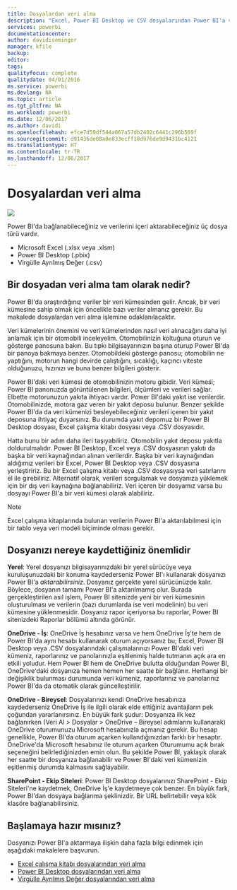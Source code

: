 ```yaml
---
title: Dosyalardan veri alma
description: "Excel, Power BI Desktop ve CSV dosyalarından Power BI'a veri almayı öğrenin"
services: powerbi
documentationcenter: 
author: davidiseminger
manager: kfile
backup: 
editor: 
tags: 
qualityfocus: complete
qualitydate: 04/01/2016
ms.service: powerbi
ms.devlang: NA
ms.topic: article
ms.tgt_pltfrm: NA
ms.workload: powerbi
ms.date: 12/06/2017
ms.author: davidi
ms.openlocfilehash: efce7d59df544a067a57db2402c6441c296b569f
ms.sourcegitcommit: d91436de68a0e833ecff18d976de9d9431bc4121
ms.translationtype: HT
ms.contentlocale: tr-TR
ms.lasthandoff: 12/06/2017
---
```

# <a name="get-data-from-files"></a>Dosyalardan veri alma
![](media/service-get-data-from-files/file_icons.png)

Power BI'da bağlanabileceğiniz ve verilerini içeri aktarabileceğiniz üç dosya türü vardır.

* Microsoft Excel (.xlsx veya .xlsm)
* Power BI Desktop (.pbix)
* Virgülle Ayrılmış Değer (.csv)

## <a name="what-does-get-data-from-a-file-really-mean"></a>Bir dosyadan veri alma tam olarak nedir?
Power BI'da araştırdığınız veriler bir veri kümesinden gelir. Ancak, bir veri kümesine sahip olmak için öncelikle bazı veriler almanız gerekir. Bu makalede dosyalardan veri alma işlemine odaklanılacaktır.

Veri kümelerinin önemini ve veri kümelerinden nasıl veri alınacağını daha iyi anlamak için bir otomobili inceleyelim. Otomobilinizin koltuğuna oturun ve gösterge panosuna bakın. Bu tıpkı bilgisayarınızın başına oturup Power BI'da bir panoya bakmaya benzer. Otomobildeki gösterge panosu; otomobilin ne yaptığını, motorun hangi devirde çalıştığını, sıcaklığı, kaçıncı viteste olduğunuzu, hızınızı ve buna benzer bilgileri gösterir.

Power BI'daki veri kümesi de otomobilinizin motoru gibidir. Veri kümesi; Power BI panonuzda görüntülenen bilgileri, ölçümleri ve verileri sağlar. Elbette motorunuzun yakıta ihtiyacı vardır. Power BI'daki yakıt ise verilerdir. Otomobilinizde, motora gaz veren bir yakıt deposu bulunur. Benzer şekilde Power BI'da da veri kümenizi besleyebileceğiniz verileri içeren bir yakıt deposuna ihtiyaç duyarsınız. Bu durumda yakıt depomuz bir Power BI Desktop dosyası, Excel çalışma kitabı dosyası veya .CSV dosyasıdır.

Hatta bunu bir adım daha ileri taşıyabiliriz. Otomobilin yakıt deposu yakıtla doldurulmalıdır. Power BI Desktop, Excel veya .CSV dosyasının yakıtı da başka bir veri kaynağından alınan verilerdir. Başka bir veri kaynağından aldığımız verileri bir Excel, Power BI Desktop veya .CSV dosyasına yerleştiririz. Bu bir Excel çalışma kitabı veya .CSV dosyasıysa veri satırlarını el ile girebiliriz. Alternatif olarak, verileri sorgulamak ve dosyanıza yüklemek için bir dış veri kaynağına bağlanabiliriz. Veri içeren bir dosyamız varsa bu dosyayı Power BI'a bir veri kümesi olarak alabiliriz.

> [!NOTE]
> Excel çalışma kitaplarında bulunan verilerin Power BI'a aktarılabilmesi için bir tablo veya veri modeli biçiminde olması gerekir.
> 
> 

## <a name="where-your-file-is-saved-makes-a-difference"></a>Dosyanızı nereye kaydettiğiniz önemlidir
**Yerel**: Yerel dosyanızı bilgisayarınızdaki bir yerel sürücüye veya kuruluşunuzdaki bir konuma kaydederseniz Power BI'ı kullanarak dosyanızı Power BI'a *aktarabilirsiniz*. Dosyanız gerçekte yerel sürücünüzde kalır. Böylece, dosyanın tamamı Power BI'a aktarılmamış olur. Burada gerçekleştirilen asıl işlem, Power BI sitenizde yeni bir veri kümesinin oluşturulması ve verilerin (bazı durumlarda ise veri modelinin) bu veri kümesine yüklenmesidir. Dosyanız rapor içeriyorsa bu raporlar, Power BI sitenizdeki Raporlar bölümü altında görünür.

**OneDrive - İş**: OneDrive İş hesabınız varsa ve hem OneDrive İş'te hem de Power BI'da aynı hesabı kullanarak oturum açıyorsanız bu; Excel, Power BI Desktop veya .CSV dosyalarındaki çalışmalarınızı Power BI'daki veri kümeniz, raporlarınız ve panolarınızla eşitlenmiş halde tutmanın açık ara en etkili yoludur. Hem Power BI hem de OneDrive bulutta olduğundan Power BI, OneDrive'daki dosyanıza hemen hemen her saatte bir bağlanır. Herhangi bir değişiklik bulunması durumunda veri kümeniz, raporlarınız ve panolarınız Power BI'da da otomatik olarak güncelleştirilir.

**OneDrive - Bireysel**: Dosyalarınızı kendi OneDrive hesabınıza kaydederseniz OneDrive İş ile ilgili olarak elde ettiğiniz avantajların pek çoğundan yararlanırsınız. En büyük fark şudur: Dosyanıza ilk kez bağlanırken (Veri Al > Dosyalar > OneDrive – Bireysel adımlarını kullanarak) OneDrive oturumunuzu Microsoft hesabınızla açmanız gerekir. Bu hesap genellikle, Power BI'da oturum açarken kullandığınızdan farklı bir hesaptır. OneDrive'da Microsoft hesabınız ile oturum açarken Oturumumu açık bırak seçeneğini belirlediğinizden emin olun. Bu şekilde Power BI, yaklaşık olarak her saatte bir dosyanıza bağlanabilir ve Power BI'daki veri kümenizin eşitlenmiş durumda kalmasını sağlayabilir.

**SharePoint - Ekip Siteleri**: Power BI Desktop dosyalarınızı SharePoint - Ekip Siteleri'ne kaydetmek, OneDrive İş'e kaydetmeye çok benzer. En büyük fark, Power BI'dan dosyaya bağlanma şeklinizdir. Bir URL belirtebilir veya kök klasöre bağlanabilirsiniz.

## <a name="ready-to-get-started"></a>Başlamaya hazır mısınız?
Dosyanızı Power BI'a aktarmaya ilişkin daha fazla bilgi edinmek için aşağıdaki makalelere başvurun.

* [Excel çalışma kitabı dosyalarından veri alma](service-excel-workbook-files.md)
* [Power BI Desktop dosyalarından veri alma](service-desktop-files.md)
* [Virgülle Ayrılmış Değer dosyalarından veri alma](service-comma-separated-value-files.md)


